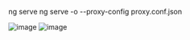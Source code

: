 
ng serve
ng serve -o --proxy-config proxy.conf.json

![image](https://github.com/BryanManzano2016/WebrNoticias/tree/master/repositorio/github1.png)
![image](https://github.com/BryanManzano2016/WebrNoticias/tree/master/repositorio/github2.png)
